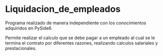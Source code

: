 # Liquidacion_de_empleados

Programa realizado de manera independiente con los conocimientos adquiridos en PySide6.

Permite realizar el calculo que se debe pagar a un empleado al cual se le termina el contrato por diferentes razones, realizando calculos salariales y prestacionales.